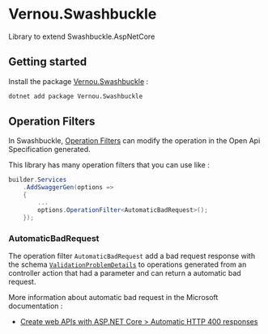 # Vernou.Swashbuckle

Library to extend Swashbuckle.AspNetCore

## Getting started

Install the package [Vernou.Swashbuckle](https://www.nuget.org/packages/Vernou.Swashbuckle) :

```sh
dotnet add package Vernou.Swashbuckle
```

## Operation Filters

In Swashbuckle, [Operation Filters](https://github.com/domaindrivendev/Swashbuckle.AspNetCore?tab=readme-ov-file#operation-filters) can modify the operation in the Open Api Specification generated.

This library has many operation filters that you can use like :
```csharp
builder.Services
    .AddSwaggerGen(options =>
    {
        ...
        options.OperationFilter<AutomaticBadRequest>();
    });
```

### AutomaticBadRequest

The operation filter `AutomaticBadRequest` add a bad request response with the schema [`ValidationProblemDetails`](https://learn.microsoft.com/en-us/dotnet/api/microsoft.aspnetcore.mvc.validationproblemdetails) to operations generated from an controller action that had a parameter and can return a automatic bad request.

More information about automatic bad request in the Microsoft documentation :
- [Create web APIs with ASP.NET Core > Automatic HTTP 400 responses](https://learn.microsoft.com/en-us/aspnet/core/web-api#automatic-http-400-responses)
